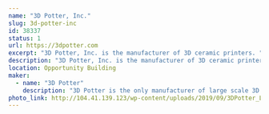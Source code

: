 ```yaml
---
name: "3D Potter, Inc."
slug: 3d-potter-inc
id: 38337
status: 1
url: https://3dpotter.com
excerpt: "3D Potter, Inc. is the manufacturer of 3D ceramic printers. "
description: "3D Potter, Inc. is the manufacturer of 3D ceramic printers. During the Makerfaire we will be printing with water-based clay."
location: Opportunity Building
maker:
  - name: "3D Potter"
    description: "3D Potter is the only manufacturer of large scale 3D printers exclusive for clay/ceramics."
photo_link: http://104.41.139.123/wp-content/uploads/2019/09/3DPotter_Logo_Color-1024x336.jpg
---
```

